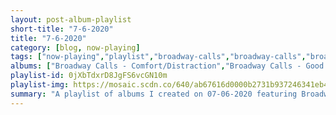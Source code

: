 ```yaml
---
layout: post-album-playlist
short-title: "7-6-2020"
title: "7-6-2020"
category: [blog, now-playing]
tags: ["now-playing","playlist","broadway-calls","broadway-calls","broadway-calls","broadway-calls","broadway-calls","broadway-calls"]
albums: ["Broadway Calls - Comfort/Distraction","Broadway Calls - Good Views, Bad News","Broadway Calls - Broadway Calls","Broadway Calls - Vision Quest","Broadway Calls - Toxic Kids","Broadway Calls - Call the Medic..."]
playlist-id: 0jXbTdxrD8JgFS6vcGN10m
playlist-img: https://mosaic.scdn.co/640/ab67616d0000b2731b937246341eb48b5affabfaab67616d0000b27347e1b4ee180961cef2c13f59ab67616d0000b273c0d089f3f737fcb1c55890d7ab67616d0000b273d4e005e21128f72e89ca5425
summary: "A playlist of albums I created on 07-06-2020 featuring Broadway Calls, Broadway Calls, Broadway Calls, Broadway Calls, Broadway Calls, and Broadway Calls"
---
```

